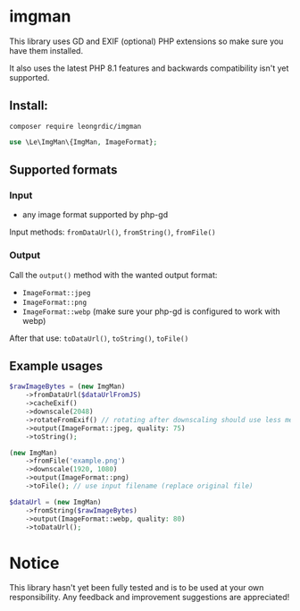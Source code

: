 # imgman

This library uses GD and EXIF (optional) PHP extensions so make sure you have them installed.

It also uses the latest PHP 8.1 features and backwards compatibility isn't yet supported.

## Install:
```
composer require leongrdic/imgman
```

```php
use \Le\ImgMan\{ImgMan, ImageFormat};
```

## Supported formats
### Input
- any image format supported by php-gd

Input methods: `fromDataUrl()`, `fromString()`, `fromFile()`

### Output

Call the `output()` method with the wanted output format:
- `ImageFormat::jpeg`
- `ImageFormat::png`
- `ImageFormat::webp` (make sure your php-gd is configured to work with webp)

After that use: `toDataUrl()`, `toString()`, `toFile()`

## Example usages
```php
$rawImageBytes = (new ImgMan)
    ->fromDataUrl($dataUrlFromJS)
    ->cacheExif()
    ->downscale(2048)
    ->rotateFromExif() // rotating after downscaling should use less memory and be a bit faster
    ->output(ImageFormat::jpeg, quality: 75)
    ->toString();
```

```php
(new ImgMan)
    ->fromFile('example.png')
    ->downscale(1920, 1080)
    ->output(ImageFormat::png)
    ->toFile(); // use input filename (replace original file)
```

```php
$dataUrl = (new ImgMan)
    ->fromString($rawImageBytes)
    ->output(ImageFormat::webp, quality: 80)
    ->toDataUrl();
```

# Notice

This library hasn't yet been fully tested and is to be used at your own responsibility.
Any feedback and improvement suggestions are appreciated!
